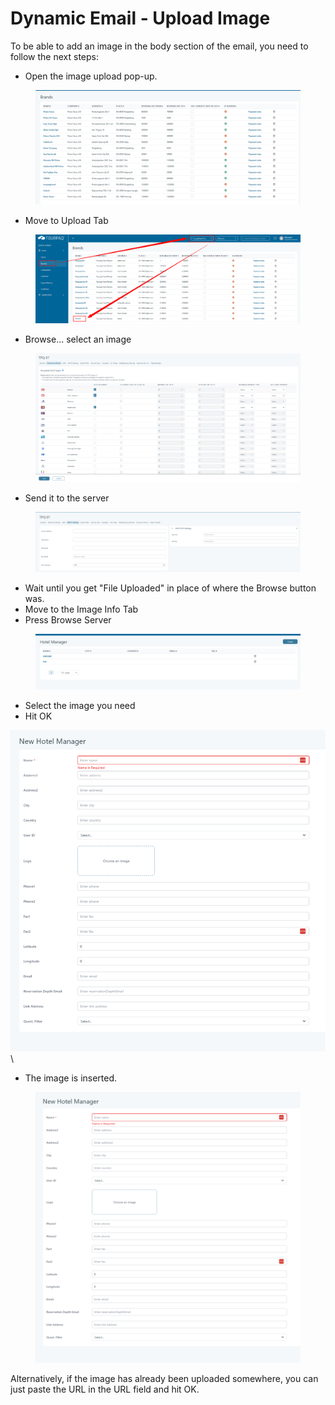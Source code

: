 # Dynamic Email - Upload Image

To be able to add an image in the body section of the email, you need to follow the next steps:

* Open the image upload pop-up.

<figure><img src="../../.gitbook/assets/image (3) (1) (1).png" alt=""><figcaption></figcaption></figure>

* Move to Upload Tab

<figure><img src="../../.gitbook/assets/image (3) (1) (1) (1).png" alt=""><figcaption></figcaption></figure>

* Browse... select an image

<figure><img src="../../.gitbook/assets/image (4) (1) (1).png" alt=""><figcaption></figcaption></figure>

* Send it to the server

<figure><img src="../../.gitbook/assets/image (5) (1) (1).png" alt=""><figcaption></figcaption></figure>

* Wait until you get "File Uploaded" in place of where the Browse button was.
* Move to the Image Info Tab
* Press Browse Server

<figure><img src="../../.gitbook/assets/image (6) (1).png" alt=""><figcaption></figcaption></figure>

* Select the image you need
* Hit OK

![](<../../.gitbook/assets/image (7) (1).png>)\\

* The image is inserted.

<figure><img src="../../.gitbook/assets/image (8) (1).png" alt=""><figcaption></figcaption></figure>

Alternatively, if the image has already been uploaded somewhere, you can just paste the URL in the URL field and hit OK.
